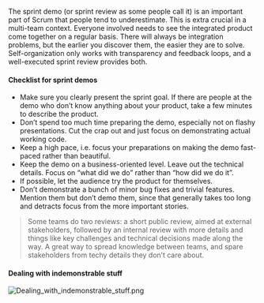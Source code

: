 The sprint demo (or sprint review as some people call it) is an important part of Scrum that people tend to underestimate.
This is extra crucial in a multi-team context. Everyone involved needs to see the integrated product come together on a regular basis. There will always be integration problems, but the earlier you discover them, the easier they are to solve. Self-organization only works with transparency and feedback loops, and a well-executed sprint review provides both.
#### Checklist for sprint demos
- Make sure you clearly present the sprint goal. If there are people at the demo who don’t know anything about your product, take a few minutes to describe the product.
- Don’t spend too much time preparing the demo, especially not on flashy presentations. Cut the crap out and just focus on demonstrating actual working code.
- Keep a high pace, i.e. focus your preparations on making the demo fast-paced rather than beautiful.
- Keep the demo on a business-oriented level. Leave out the technical details. Focus on “what did we do” rather than “how did we do it”.
- If possible, let the audience try the product for themselves.
- Don’t demonstrate a bunch of minor bug fixes and trivial features. Mention them but don’t demo them, since that generally takes too long and detracts focus from the more important stories.

> Some teams do two reviews: a short public review, aimed at external stakeholders, followed by an internal review with more details and things like key challenges and technical decisions made along the way. A great way to spread knowledge between teams, and spare stakeholders from techy details they don’t care about.

#### Dealing with indemonstrable stuff
![Dealing_with_indemonstrable_stuff.png](Dealing_with_indemonstrable_stuff.png)
